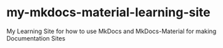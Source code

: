 # my-mkdocs-material-learning-site

My Learning Site for how to use MkDocs and MkDocs-Material for making Documentation Sites
